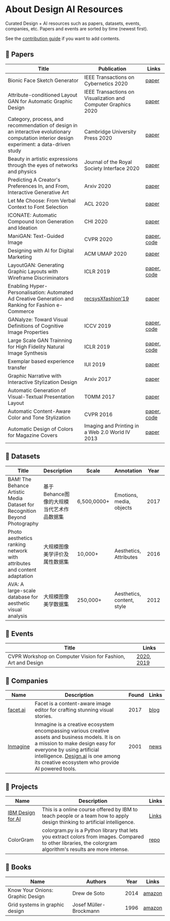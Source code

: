 # About Design AI Resources

Curated Design + AI resources such as papers, datasets, events, companies, etc. Papers and events are sorted by time (newest first).  

See the [contribution guide](contribute-guide.md) if you want to add contents.

## 📃 Papers

| Title | Publication | Links |  
| --- | --- | --- |  
| Bionic Face Sketch Generator | IEEE Transactions on Cybernetics 2020 | [paper](https://ieeexplore.ieee.org/document/8764602) |  
| Attribute-conditioned Layout GAN for Automatic Graphic Design | IEEE Transactions on Visualization and Computer Graphics 2020 | [paper](https://www.researchgate.net/publication/341845193_Attribute-conditioned_Layout_GAN_for_Automatic_Graphic_Design) |  
| Category, process, and recommendation of design in an interactive evolutionary computation interior design experiment: a data-driven study | Cambridge University Press 2020 | [paper](https://doi.org/10.1017/S0890060420000050) |  
| Beauty in artistic expressions through the eyes of networks and physics | Journal of the Royal Society Interface  2020 | [paper](https://royalsocietypublishing.org/doi/pdf/10.1098/rsif.2019.0686) |  
| Predicting A Creator's Preferences In, and From, Interactive Generative Art | Arxiv 2020 | [paper](https://arxiv.org/pdf/2003.01274.pdf) |  
| Let Me Choose: From Verbal Context to Font Selection | ACL 2020 | [paper](https://arxiv.org/pdf/2005.01151.pdf) |  
| ICONATE: Automatic Compound Icon Generation and Ideation | CHI 2020 | [paper](http://nxzhao.com/projects/ICONATE/) |
| ManiGAN: Text-Guided Image | CVPR 2020 |  [paper](https://arxiv.org/abs/1912.06203), [code](https://github.com/mrlibw/ManiGAN) |  
| Designing with AI for Digital Marketing | ACM UMAP 2020 | [paper](https://dl.acm.org/doi/10.1145/3386392.3397600) |
| LayoutGAN: Generating Graphic Layouts with Wireframe Discriminators | ICLR 2019 |  [paper](https://arxiv.org/pdf/1901.06767.pdf), [code](https://github.com/billzhonggz/LayoutGAN) |  
| Enabling Hyper-Personalisation: Automated Ad Creative Generation and Ranking for Fashion e-Commerce  | [recsysXfashion’19](https://zalandoresearch.github.io/fashionxrecsys/) | [paper](https://arxiv.org/pdf/1908.10139.pdf) |  
| GANalyze: Toward Visual Definitions of Cognitive Image Properties | ICCV 2019 | [paper](https://openaccess.thecvf.com/content_ICCV_2019/papers/Goetschalckx_GANalyze_Toward_Visual_Definitions_of_Cognitive_Image_Properties_ICCV_2019_paper.pdf), [code](https://github.com/LoreGoetschalckx/GANalyze) |  
| Large Scale GAN Trainning for High Fidelity Natural Image Synthesis | ICLR 2019 |  [paper](https://arxiv.org/pdf/1809.11096.pdf), [code](https://artbreeder.com/browse)|  
| Exemplar based experience transfer | IUI 2019 | [paper](https://dl.acm.org/doi/10.1145/3301275.3302300) |  
| Graphic Narrative with Interactive Stylization Design | Arxiv 2017 | [paper](https://arxiv.org/pdf/1712.06654.pdf) |  
| Automatic Generation of Visual-Textual Presentation Layout | TOMM 2017 | [paper](https://www.microsoft.com/en-us/research/wp-content/uploads/2016/08/a33-yang.pdf) |
| Automatic Content-Aware Color and Tone Stylization | CVPR 2016 | [paper](https://www.cv-foundation.org/openaccess/content_cvpr_2016/papers/Lee_Automatic_Content-Aware_Color_CVPR_2016_paper.pdf), [code](https://github.com/jinyu121/ACACTS) |  
| Automatic Design of Colors for Magazine Covers | Imaging and Printing in a Web 2.0 World IV 2013 | [paper](http://people.csail.mit.edu/jahanian/papers/Jahanian_ColorDesign_ADoMC_EI2013.pdf) |  

## 🎯 Datasets

| Title | Description | Scale | Annotation | Year | Links |  
| --- | --- | --- | --- | --- | --- |  
| BAM! The Behance Artistic Media Dataset for Recognition Beyond Photography | 基于Behance图像的大规模当代艺术作品数据集 | 6,500,0000+ | Emotions, media, objects | 2017 | [paper](https://arxiv.org/pdf/1704.08614.pdf) [download](https://bam-dataset.org/) |  
| Photo aesthetics ranking network with attributes and content adaptation | 大规模图像美学评价及属性数据集 | 10,000+ | Aesthetics, Attributes | 2016 | [paper](https://arxiv.org/pdf/1606.01621.pdf) [download](https://github.com/aimerykong/deepImageAestheticsAnalysis) |
| AVA: A large-scale database for aesthetic visual analysis | 大规模图像美学数据集 | 250,000+ | Aesthetics, content, style | 2012 |  [paper](http://refbase.cvc.uab.es/files/MMP2012a.pdf) [download](https://github.com/mtobeiyf/ava_downloader) |  

## 🎈 Events

| Title | Links |
| --- | --- |  
| CVPR Workshop on Computer Vision for Fashion, Art and Design | [2020](https://sites.google.com/view/cvcreative2020), [2019](TBA)|  

## 🏢 Companies

| Name | Description | Found | Links |
| --- | --- | --- | --- |
| [facet.ai](https://facet.ai/) | Facet is a content-aware image editor for crafting stunning visual stories. | 2017 | [blog](https://medium.com/facet-ai) |
| [Inmagine](https://www.inmagine.com/) | Inmagine is a creative ecosystem encompassing various creative assets and business models. It is on a mission to make design easy for everyone by using artificial intelligence. [Design.ai](https://designs.ai/en) is one among its creative ecosystem who provide AI powered tools.  | 2001 | [news](https://www.techinasia.com/malaysian-husband-wife-bootstrapped-worlds-top-stock-image-players) |

## 📂 Projects

| Name | Description | Links |  
| --- | --- | --- |  
| [IBM Design for AI](https://www.ibm.com/design/ai/) | This is a online course offered by IBM to teach people or a team how to apply design thinking to artificial intelligence.  | [Links](https://www.ibm.com/design/ai/)|
| ColorGram | colorgram.py is a Python library that lets you extract colors from images. Compared to other libraries, the colorgram algorithm's results are more intense. |  [repo](https://github.com/obskyr/colorgram.py) |  

## :orange_book: Books

| Name | Authors | Year | Links |  
| --- | --- | --- | --- |  
| Know Your Onions: Graphic Design | Drew de Soto | 2014 |  [amazon](https://www.amazon.com/Know-Your-Onions-Creative-Businessman/dp/9063692587) |  
| Grid systems in graphic design | Josef Müller-Brockmann | 1996 |  [amazon](https://www.amazon.com/Grid-systems-graphic-design-communication/dp/3721201450) |  
